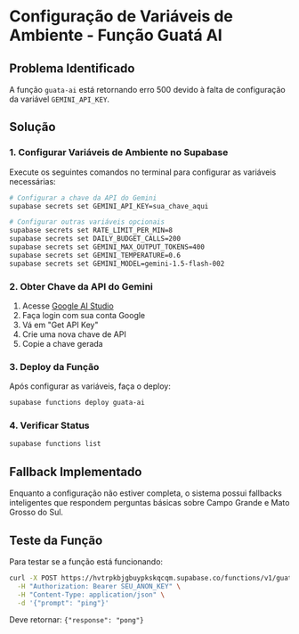# Configuração de Variáveis de Ambiente - Função Guatá AI

## Problema Identificado
A função `guata-ai` está retornando erro 500 devido à falta de configuração da variável `GEMINI_API_KEY`.

## Solução

### 1. Configurar Variáveis de Ambiente no Supabase

Execute os seguintes comandos no terminal para configurar as variáveis necessárias:

```bash
# Configurar a chave da API do Gemini
supabase secrets set GEMINI_API_KEY=sua_chave_aqui

# Configurar outras variáveis opcionais
supabase secrets set RATE_LIMIT_PER_MIN=8
supabase secrets set DAILY_BUDGET_CALLS=200
supabase secrets set GEMINI_MAX_OUTPUT_TOKENS=400
supabase secrets set GEMINI_TEMPERATURE=0.6
supabase secrets set GEMINI_MODEL=gemini-1.5-flash-002
```

### 2. Obter Chave da API do Gemini

1. Acesse [Google AI Studio](https://aistudio.google.com/)
2. Faça login com sua conta Google
3. Vá em "Get API Key" 
4. Crie uma nova chave de API
5. Copie a chave gerada

### 3. Deploy da Função

Após configurar as variáveis, faça o deploy:

```bash
supabase functions deploy guata-ai
```

### 4. Verificar Status

```bash
supabase functions list
```

## Fallback Implementado

Enquanto a configuração não estiver completa, o sistema possui fallbacks inteligentes que respondem perguntas básicas sobre Campo Grande e Mato Grosso do Sul.

## Teste da Função

Para testar se a função está funcionando:

```bash
curl -X POST https://hvtrpkbjgbuypkskqcqm.supabase.co/functions/v1/guata-ai \
  -H "Authorization: Bearer SEU_ANON_KEY" \
  -H "Content-Type: application/json" \
  -d '{"prompt": "ping"}'
```

Deve retornar: `{"response": "pong"}`


















